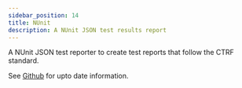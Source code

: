 ```yaml
---
sidebar_position: 14
title: NUnit
description: A NUnit JSON test results report
---
```


A NUnit JSON test reporter to create test reports that follow the CTRF standard.

See [Github](https://github.com/ctrf-io/dotnet-ctrf-json-reporter) for upto date information.

